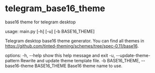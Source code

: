 # telegram_base16_theme
base16 theme for telegram desktop 

usage: main.py [-h] [-u] [-b BASE16_THEME]                                    

Telegram desktop base16 theme generator. You can find all themes in
https://github.com/tinted-theming/schemes/tree/spec-0.11/base16.

options:
  -h, --help            show this help message and exit
  -u, --update-theme-pattern
                        Rewrite and update theme template file.
  -b BASE16_THEME, --base16-theme BASE16_THEME
                        Base16 theme name to use.
